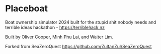 # Placeboat

Boat ownership simulator 2024 built for the stupid shit nobody needs and terrible ideas hackathon - https://terriblehack.nz

Built by [Oliver Cooper](https://github.com/oeed), [Minh Phu Lai](https://github.com/MinhPhu0304), and [Walter Lim](https://github.com/waltzaround).

Forked from SeaZeroQuest
https://github.com/ZultanZul/SeaZeroQuest
